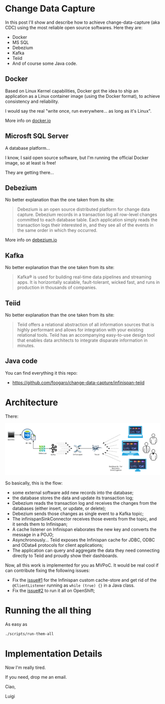 # Change Data Capture

In this post I'll show and describe how to achieve change-data-capture (aka CDC) using the most reliable open source softwares.
Here they are:
 * Docker
 * MS SQL
 * Debezium
 * Kafka
 * Teiid
 * And of course some Java code.


## Docker
Based on Linux Kernel capabilities, Docker got the idea to ship an application as a Linux container image (using the Docker format), to achieve consistency and reliability.

I would say the real "write once, run everywhere... as long as it's Linux".

More info on [docker.io](https://docker.io)

## Microsft SQL Server
A database platform...

I know, I said open source software, but I'm running the official Docker image, so at least is free!

They are getting there... 

## Debezium
No better explanation than the one taken from its site:
> Debezium is an open source distributed platform for change data capture.
> Debezium records in a transaction log all row-level changes committed to each database table. Each application simply reads the transaction logs their interested in, and they see all of the events in the same order in which they occurred.

More info on [debezium.io](https://debezium.io)

## Kafka
No better explanation than the one taken from its site:
> Kafka&reg; is used for building real-time data pipelines and streaming apps. It is horizontally scalable, fault-tolerant, wicked fast, and runs in production in thousands of companies.

## Teiid
No better explanation than the one taken from its site:
> Teiid offers a relational abstraction of all information sources that is highly performant and allows for integration with your existing relational tools. Teiid has an accompanying easy-to-use design tool that enables data architects to integrate disparate information in minutes.

## Java code
You can find everything it this repo:
 - https://github.com/foogaro/change-data-capture/infinispan-teiid
 
# Architecture  

There:

![Architecture](images/Data-Integration.png)

So basically, this is the flow:
 * some external software add new records into the database;
 * the database stores the data and update its transaction log;
 * Debezium reads the transaction log and receives the changes from the databases (either insert, or update, or delete);
 * Debezium sends those changes as single event to a Kafka topic;
 * The infinispanSinkConnector receives those events from the topic, and it sends them to Infinispan;
 * A cache listener on Infinispan elaborates the new key and converts the message in a POJO;
 * Asynchronously... Teiid exposes the Infinispan cache for JDBC, ODBC and OData4 protocols for client applications;
 * The application can query and aggregate the data they need connecting directly to Teiid and proudly show their dashboards.
 
 Now, all this work is implemented for you as MVPoC.
 It would be real cool if can contribute fixing the following issues:
 * Fix the [issue#1](https://github.com/foogaro/change-data-capture/issues/1) for the Infinispan custom cache-store and get rid of the ``` @ClientListener``` running as ``` while (true) {} ``` in a Java class.
 * Fix the [issue#2](https://github.com/foogaro/change-data-capture/issues/2) to run it all on OpenShift;

# Running the all thing

As easy as 
```bash
./scripts/run-them-all
```


# Implementation Details
Now I'm really tired.

If you need, drop me an email.


Ciao,

Luigi
